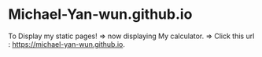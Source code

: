 # Michael-Yan-wun.github.io
To Display my static pages!
=> now displaying My calculator.
=> Click this url : https://michael-yan-wun.github.io.
